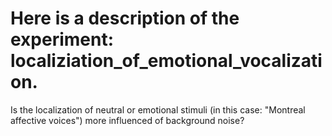 
# Here is a description of the experiment: localiziation_of_emotional_vocalization.

Is the localization of neutral or emotional stimuli (in this case: "Montreal affective voices") more influenced of background noise?

